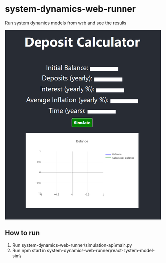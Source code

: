 # system-dynamics-web-runner
Run system dynamics models from web and see the results


![alt text](img.png)



## How to run
 1. Run system-dynamics-web-runner\simulation-api\main.py
 2. Run npm start in system-dynamics-web-runner\react-system-model-sim\